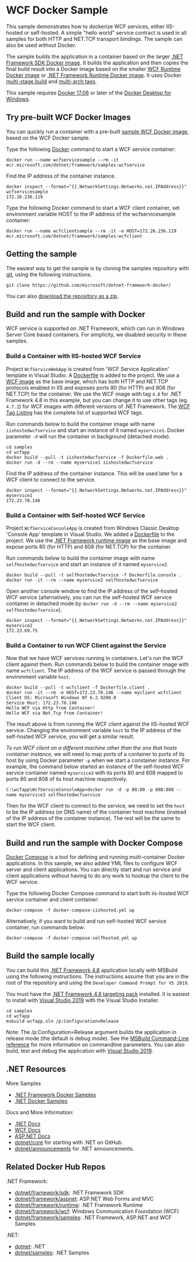 # WCF Docker Sample

This sample demonstrates how to dockerize WCF services, either IIS-hosted or self-hosted. A simple "hello world" service contract is used in all samples for both HTTP and NET.TCP transport bindings. The sample can also be used without Docker.

The sample builds the application in a container based on the larger [.NET Framework SDK Docker image](../../README.sdk.md). It builds the application and then copies the final build result into a Docker image based on the smaller [WCF Runtime Docker image](../../README.wcf.md) or [.NET Framework Runtime Docker image](../../README.runtime.md). It uses Docker [multi-stage build](https://github.com/dotnet/announcements/issues/18) and [multi-arch tags](https://github.com/dotnet/announcements/issues/14).

This sample requires [Docker 17.06](https://docs.docker.com/release-notes/docker-ce) or later of the [Docker Desktop for Windows](https://docs.docker.com/desktop/install/windows-install/).

## Try pre-built WCF Docker Images

You can quickly run a container with a pre-built [sample WCF Docker image](../../README.samples.md), based on the WCF Docker sample.

Type the following [Docker](https://www.docker.com/products/docker) command to start a WCF service container:

```console
docker run --name wcfservicesample --rm -it mcr.microsoft.com/dotnet/framework/samples:wcfservice
```

Find the IP address of the container instance.

```console
docker inspect --format="{{.NetworkSettings.Networks.nat.IPAddress}}" wcfservicesample
172.26.236.119
```

Type the following Docker command to start a WCF client container, set environment variable HOST to the IP address of the wcfservicesample container:

```console
docker run --name wcfclientsample --rm -it -e HOST=172.26.236.119 mcr.microsoft.com/dotnet/framework/samples:wcfclient
```

## Getting the sample

The easiest way to get the sample is by cloning the samples repository with [git](https://git-scm.com/downloads), using the following instructions.

```console
git clone https://github.com/microsoft/dotnet-framework-docker/
```

You can also [download the repository as a zip](https://github.com/microsoft/dotnet-framework-docker/archive/main.zip).

## Build and run the sample with Docker

WCF service is supported on .NET Framework, which can run in Windows Server Core based containers. For simplicity, we disabled security in these samples.

### Build a Container with IIS-hosted WCF Service

Project `WcfServiceWebApp` is created from 'WCF Service Application' template in Visual Studio. A [Dockerfile](Dockerfile.web) is added to the project. We use a [WCF image](../../README.wcf.md) as the base image, which has both HTTP and NET.TCP protocols enabled in IIS and exposes ports 80 (for HTTP) and 808 (for NET.TCP) for the container. We use the WCF image with tag `4.8` for .NET Framework 4.8 in this example, but you can change it to use other tags (eg. `4.7.2`) for WCF images with different versions of .NET Framework. The [WCF Tag Listing](../../README.wcf.md#full-tag-listing) has the complete list of supported WCF tags.

Run commands below to build the container image with name `iishostedwcfservice` and start an instance of it named `myservice1`. Docker parameter `-d` will run the container in background (detached mode).

```console
cd samples
cd wcfapp
docker build --pull -t iishostedwcfservice -f Dockerfile.web .
docker run -d --rm --name myservice1 iishostedwcfservice
```

Find the IP address of the container instance. This will be used later for a WCF client to connect to the service.

```console
docker inspect --format="{{.NetworkSettings.Networks.nat.IPAddress}}" myservice1
172.23.70.146
```

### Build a Container with Self-hosted WCF Service

Project `WcfServiceConsoleApp` is created from Windows Classic Desktop 'Console App' template in Visual Studio. We added a [Dockerfile](Dockerfile.console) to the project. We use the [.NET Framework runtime image](../../README.runtime.md) as the base image and expose ports 80 (for HTTP) and 808 (for NET.TCP) for the container.

Run commands below to build the container image with name `selfhostedwcfservice` and start an instance of it named `myservice2`.

```console
docker build --pull -t selfhostedwcfservice -f Dockerfile.console .
docker run -it --rm --name myservice2 selfhostedwcfservice
```

Open another console window to find the IP address of the self-hosted WCF service (alternatively, you can run the self-hosted WCF service container in detached mode by `docker run -d --rm --name myservice2 selfhostedwcfservice`).

```console
docker inspect --format="{{.NetworkSettings.Networks.nat.IPAddress}}" myservice2
172.23.69.75
```

### Build a Container to run WCF Client against the Service

Now that we have WCF services running in containers. Let's run the WCF client against them. Run commands below to build the container image with name `wcfclient`. The IP address of the WCF service is passed through the environment variable `host`.

```console
docker build --pull -t wcfclient -f Dockerfile.client .
docker run -it --rm -e HOST=172.23.70.146 --name myclient wcfclient
Client OS: Microsoft Windows NT 6.2.9200.0
Service Host: 172.23.70.146
Hello WCF via Http from Container!
Hello WCF via Net.Tcp from Container!
```

The result above is from running the WCF client against the IIS-hosted WCF service. Changing the environment variable `host` to the IP address of the self-hosted WCF service, you will get a similar result.

*To run WCF client on a different machine other than the one that hosts container instance*, we will need to map ports of a container to ports of its host by using Docker parameter `-p` when we start a constainer instance. For example, the command below started an instance of the self-hosted WCF service container named `myservice3` with its ports 80 and 808 mapped to ports 80 and 808 of its host machine respectively.

```console
C:\wcfapp\WcfServiceConsoleApp>docker run -d -p 80:80 -p 808:808 --name myservice3 selfhostedwcfservice
```

Then for the WCF client to connect to the service, we need to set the `host` to be the IP address (or DNS name) of the container host machine (instead of the IP address of the container instance). The rest will be the same to start the WCF client.

## Build and run the sample with Docker Compose

[Docker Compose](https://docs.docker.com/compose/overview/) is a tool for defining and running multi-container Docker applications. In this sample, we also added YML files to configure WCF server and client applications. You can directly start and run service and client applications without having to do any work to hookup the client to the WCF service.

Type the following Docker Compose command to start both iis-hosted  WCF service container and client container:

```console
docker-compose -f docker-compose-iishosted.yml up
```

Alternatively, if you want to build and run self-hosted WCF service container, run commands below:

```console
docker-compose -f docker-compose-selfhosted.yml up
```

## Build the sample locally

You can build this [.NET Framework 4.8](https://www.microsoft.com/net/download/dotnet-framework-runtime/net48) application locally with MSBuild using the following instructions. The instructions assume that you are in the root of the repository and using the `Developer Command Prompt for VS 2019`.

You must have the [.NET Framework 4.8 targeting pack](https://go.microsoft.com/fwlink/?LinkId=2085167) installed. It is easiest to install with [Visual Studio 2019](https://visualstudio.microsoft.com/vs/) with the Visual Studio Installer.

```console
cd samples
cd wcfapp
msbuild wcfapp.sln /p:Configuration=Release
```

Note: The /p:Configuration=Release argument builds the application in release mode (the default is debug mode). See the [MSBuild Command-Line reference](https://msdn.microsoft.com/library/ms164311.aspx) for more information on commandline parameters.
You can also build, test and debug the application with [Visual Studio 2019](https://visualstudio.microsoft.com/vs/).

## .NET Resources

More Samples

* [.NET Framework Docker Samples](../README.md)
* [.NET Docker Samples](https://github.com/dotnet/dotnet-docker/blob/main/samples/README.md)

Docs and More Information:

* [.NET Docs](https://docs.microsoft.com/dotnet/)
* [WCF Docs](https://docs.microsoft.com/dotnet/framework/wcf/)
* [ASP.NET Docs](https://docs.microsoft.com/aspnet/)
* [dotnet/core](https://github.com/dotnet/core) for starting with .NET on GitHub.
* [dotnet/announcements](https://github.com/dotnet/announcements/issues) for .NET announcements.

## Related Docker Hub Repos

.NET Framework:

* [dotnet/framework/sdk](../../README.sdk.md): .NET Framework SDK
* [dotnet/framework/aspnet](../../README.aspnet.md): ASP.NET Web Forms and MVC
* [dotnet/framework/runtime](../../README.runtime.md): .NET Framework Runtime
* [dotnet/framework/wcf](../../README.wcf.md): Windows Communication Foundation (WCF)
* [dotnet/framework/samples](../../README.samples.md): .NET Framework, ASP.NET and WCF Samples

.NET:

* [dotnet](https://github.com/dotnet/dotnet-docker/blob/main/README.md): .NET
* [dotnet/samples](https://github.com/dotnet/dotnet-docker/blob/main/README.samples.md): .NET Samples
